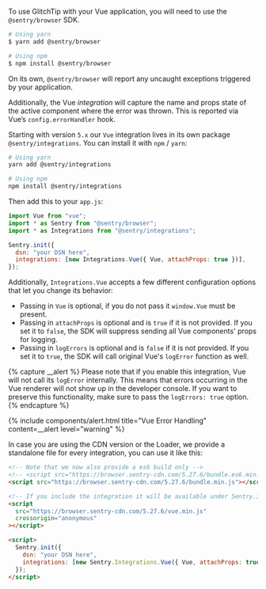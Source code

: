 To use GlitchTip with your Vue application, you will need to use the `@sentry/browser` SDK.

```bash
# Using yarn
$ yarn add @sentry/browser

# Using npm
$ npm install @sentry/browser
```

On its own, `@sentry/browser` will report any uncaught exceptions triggered by your application.

Additionally, the Vue _integration_ will capture the name and props state of the active component where the error was thrown. This is reported via Vue’s `config.errorHandler` hook.

Starting with version `5.x` our `Vue` integration lives in its own package `@sentry/integrations`.
You can install it with `npm` / `yarn`:

```bash
# Using yarn
yarn add @sentry/integrations

# Using npm
npm install @sentry/integrations
```

Then add this to your `app.js`:

```javascript
import Vue from "vue";
import * as Sentry from "@sentry/browser";
import * as Integrations from "@sentry/integrations";

Sentry.init({
  dsn: "your DSN here",
  integrations: [new Integrations.Vue({ Vue, attachProps: true })],
});
```

Additionally, `Integrations.Vue` accepts a few different configuration options that let you change its behavior:

- Passing in `Vue` is optional, if you do not pass it `window.Vue` must be present.
- Passing in `attachProps` is optional and is `true` if it is not provided. If you set it to `false`, the SDK will suppress sending all Vue components' props for logging.
- Passing in `logErrors` is optional and is `false` if it is not provided. If you set it to `true`, the SDK will call original Vue's `logError` function as well.

{% capture __alert %}
Please note that if you enable this integration, Vue will not call its `logError` internally. This means that errors occurring in the Vue renderer will not show up in the developer console.
If you want to preserve this functionality, make sure to pass the `logErrors: true` option.
{% endcapture %}

{% include components/alert.html
  title="Vue Error Handling"
  content=__alert
  level="warning"
%}

In case you are using the CDN version or the Loader, we provide a standalone file for every integration, you can use it
like this:

```html
<!-- Note that we now also provide a es6 build only -->
<!-- <script src="https://browser.sentry-cdn.com/5.27.6/bundle.es6.min.js" integrity="{% sdk_cdn_checksum sentry.javascript.browser latest bundle.es6.min.js %}" crossorigin="anonymous"></script> -->
<script src="https://browser.sentry-cdn.com/5.27.6/bundle.min.js"></script>

<!-- If you include the integration it will be available under Sentry.Integrations.Vue -->
<script
  src="https://browser.sentry-cdn.com/5.27.6/vue.min.js"
  crossorigin="anonymous"
></script>

<script>
  Sentry.init({
    dsn: "your DSN here",
    integrations: [new Sentry.Integrations.Vue({ Vue, attachProps: true })],
  });
</script>
```
